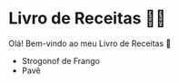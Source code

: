 # Livro de Receitas :man_cook:



Olá! Bem-vindo ao meu Livro de Receitas :wave:

- Strogonof de Frango
- Pavê
